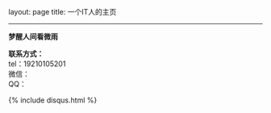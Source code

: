 

layout: page
title: 一个IT人的主页

---

**梦醒人间看微雨**


**联系方式：**   
tel：19210105201   
微信：      
QQ： 
  

{% include disqus.html %}